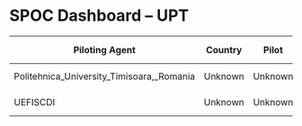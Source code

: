 # SPOC Dashboard – UPT

| Piloting Agent | Country | Pilot | Checklist % | Last Update | Status |
|----------------|---------|--------|--------------|-------------|--------|
| Politehnica_University_Timisoara,_Romania | Unknown | Unknown | 0.0% | 2025-04-07 | Blocked |
| UEFISCDI | Unknown | Unknown | 0.0% | 2025-04-07 | Blocked |
